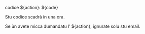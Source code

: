 codice ${action}: ${code}

Stu codice scadrà in una ora.

Se ùn avete micca dumandatu l' ${action}, ignurate solu stu email.
